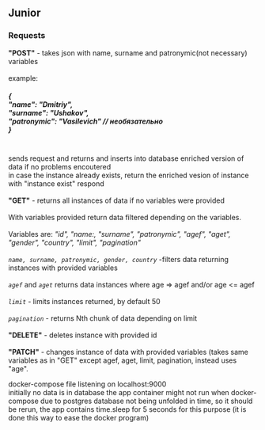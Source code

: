 <h2>Junior</h2>
<h3>Requests</h3>

<strong>"POST"</strong>  - takes json with name, surname and patronymic(not necessary) variables </br>
</br>
example:</br><h5>
{</br>
"name": "Dmitriy",</br>
"surname": "Ushakov",</br>
"patronymic": "Vasilevich" // необязательно</br>
}</br></h5>
</br>
sends request and returns and inserts into database enriched version of data if no problems encoutered</br>
in case the instance already exists, return the enriched vesion of instance with "instance exist" respond <br>
</br>
<strong>"GET"</strong> - returns all instances of data if no variables were provided</br>
</br>
With variables provided return data filtered depending on the variables.</br>
</br>
Variables are: <em> "id", "name:, "surname", "patronymic", "agef", "aget", "gender", "country", "limit", "pagination" </em></br>
</br>
<i>`name, surname, patronymic, gender, country`</i> -filters data returning instances with provided variables</br>
</br>
<i>`agef`</i> and <i>`aget`</i> returns data instances where age => agef and/or age <= agef </br>
</br>
<i>`limit`</i> - limits instances returned, by default 50</br>
</br>
<i>`pagination`</i> - returns Nth chunk of data depending on limit</br>
</br>
<strong>"DELETE"</strong> - deletes instance with provided id </br>
</br>
<strong>"PATCH"</strong> - changes instance of data with provided variables (takes same variables as in "GET" except agef, aget, limit, pagination, instead uses "age".</br>

docker-compose file listening on localhost:9000 <br>
initially no data is in database
<string>the app container might not run when docker-compose due to postgres database not being unfolded in time, so it should be rerun, the app contains time.sleep for 5 seconds for this purpose (it is done this way to ease the docker program) </strong>
